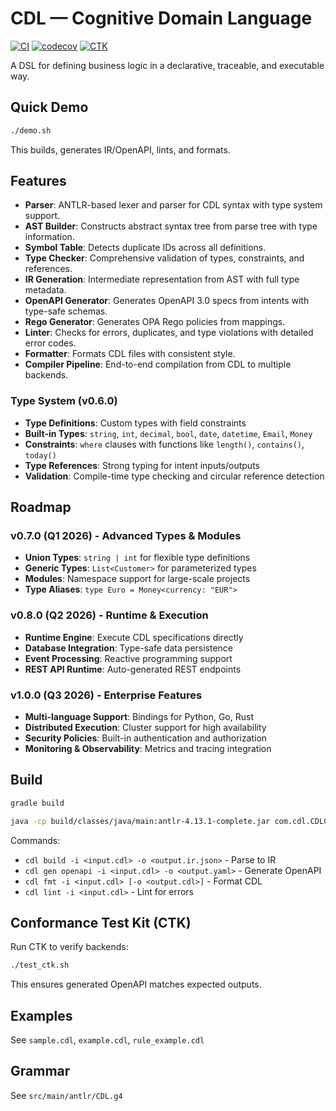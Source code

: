 # CDL — Cognitive Domain Language

[![CI](https://github.com/lsalihi/cdl-lang/actions/workflows/ci.yml/badge.svg)](https://github.com/lsalihi/cdl-lang/actions/workflows/ci.yml)
[![codecov](https://codecov.io/gh/lsalihi/cdl-lang/branch/main/graph/badge.svg)](https://codecov.io/gh/lsalihi/cdl-lang)
[![CTK](https://img.shields.io/badge/CTK-10%20tests-passing)](https://github.com/lsalihi/cdl-lang/tree/main/ctk)

A DSL for defining business logic in a declarative, traceable, and executable way.

## Quick Demo

```bash
./demo.sh
```

This builds, generates IR/OpenAPI, lints, and formats.

## Features

- **Parser**: ANTLR-based lexer and parser for CDL syntax with type system support.
- **AST Builder**: Constructs abstract syntax tree from parse tree with type information.
- **Symbol Table**: Detects duplicate IDs across all definitions.
- **Type Checker**: Comprehensive validation of types, constraints, and references.
- **IR Generation**: Intermediate representation from AST with full type metadata.
- **OpenAPI Generator**: Generates OpenAPI 3.0 specs from intents with type-safe schemas.
- **Rego Generator**: Generates OPA Rego policies from mappings.
- **Linter**: Checks for errors, duplicates, and type violations with detailed error codes.
- **Formatter**: Formats CDL files with consistent style.
- **Compiler Pipeline**: End-to-end compilation from CDL to multiple backends.

### Type System (v0.6.0)
- **Type Definitions**: Custom types with field constraints
- **Built-in Types**: `string`, `int`, `decimal`, `bool`, `date`, `datetime`, `Email`, `Money`
- **Constraints**: `where` clauses with functions like `length()`, `contains()`, `today()`
- **Type References**: Strong typing for intent inputs/outputs
- **Validation**: Compile-time type checking and circular reference detection

## Roadmap

### v0.7.0 (Q1 2026) - Advanced Types & Modules
- **Union Types**: `string | int` for flexible type definitions
- **Generic Types**: `List<Customer>` for parameterized types
- **Modules**: Namespace support for large-scale projects
- **Type Aliases**: `type Euro = Money<currency: "EUR">`

### v0.8.0 (Q2 2026) - Runtime & Execution
- **Runtime Engine**: Execute CDL specifications directly
- **Database Integration**: Type-safe data persistence
- **Event Processing**: Reactive programming support
- **REST API Runtime**: Auto-generated REST endpoints

### v1.0.0 (Q3 2026) - Enterprise Features
- **Multi-language Support**: Bindings for Python, Go, Rust
- **Distributed Execution**: Cluster support for high availability
- **Security Policies**: Built-in authentication and authorization
- **Monitoring & Observability**: Metrics and tracing integration

## Build

```bash
gradle build
```

```bash
java -cp build/classes/java/main:antlr-4.13.1-complete.jar com.cdl.CDLCLI <command>
```

Commands:
- `cdl build -i <input.cdl> -o <output.ir.json>` - Parse to IR
- `cdl gen openapi -i <input.cdl> -o <output.yaml>` - Generate OpenAPI
- `cdl fmt -i <input.cdl> [-o <output.cdl>]` - Format CDL
- `cdl lint -i <input.cdl>` - Lint for errors

## Conformance Test Kit (CTK)

Run CTK to verify backends:

```bash
./test_ctk.sh
```

This ensures generated OpenAPI matches expected outputs.

## Examples

See `sample.cdl`, `example.cdl`, `rule_example.cdl`

## Grammar

See `src/main/antlr/CDL.g4`
